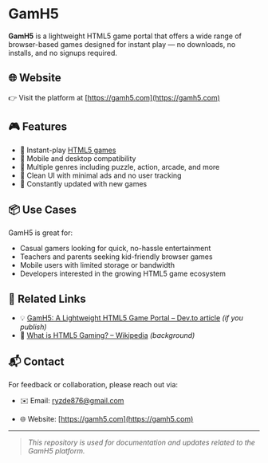 # GamH5

**GamH5** is a lightweight HTML5 game portal that offers a wide range of browser-based games designed for instant play — no downloads, no installs, and no signups required.

## 🌐 Website

👉 Visit the platform at [https://gamh5.com](https://gamh5.com)

## 🎮 Features

- 🎯 Instant-play [HTML5 games]([url](https://gamh5.com))
- 📱 Mobile and desktop compatibility
- 🧩 Multiple genres including puzzle, action, arcade, and more
- 🧼 Clean UI with minimal ads and no user tracking
- 🔄 Constantly updated with new games

## 📦 Use Cases

GamH5 is great for:
- Casual gamers looking for quick, no-hassle entertainment
- Teachers and parents seeking kid-friendly browser games
- Mobile users with limited storage or bandwidth
- Developers interested in the growing HTML5 game ecosystem

## 🔗 Related Links

- 💡 [GamH5: A Lightweight HTML5 Game Portal – Dev.to article]([https://dev.to/gamh5games) *(if you publish)*
- 📰 [What is HTML5 Gaming? – Wikipedia](https://en.wikipedia.org/wiki/HTML5_Games) *(background)*

## 📬 Contact

For feedback or collaboration, please reach out via:
- ✉️ Email: ryzde876@gmail.com

- 🌐 Website: [https://gamh5.com](https://gamh5.com)

---

> *This repository is used for documentation and updates related to the GamH5 platform.*
